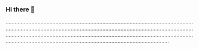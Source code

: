 ### Hi there 👋

................................................................................................................................................................................................................................................................................................................................................................................................................................................................................................